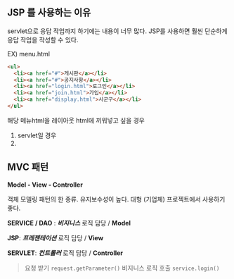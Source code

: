 ## JSP 를 사용하는 이유

servlet으로 응답 작업까지 하기에는 내용이 너무 많다.
JSP를 사용하면 훨씬 단순하게 응답 작업을 작성할 수 있다. 

EX) menu.html
```html
<ul>
  <li><a href="#">게시판</a></li>
  <li><a href="#">공지사항</a></li>
  <li><a href="login.html">로그인</a></li>
  <li><a href="join.html">가입</a></li>
  <li><a href="display.html">시군구</a></li>
</ul>
```
해당 메뉴html을 레이아웃 html에 끼워넣고 싶을 경우
1. servlet일 경우
2. 


## MVC 패턴
**Model - View - Controller**

객체 모델링 패턴의 한 종류.
유지보수성이 높다. 
대형 (기업체) 프로젝트에서 사용하기 좋다.


**SERVICE / DAO** : ***비지니스*** 로직 담당 / **Model**

**JSP**: ***프레젠테이션*** 로직 담당 / **View**

 **SERVLET**:  ***컨트롤러*** 로직 담당 / **Controller**
> 요청 받기 `request.getParameter()`
> 비지니스 로직 호출  `service.login()` 

<!--stackedit_data:
eyJoaXN0b3J5IjpbMTA4Mzg4OTI1Ml19
-->